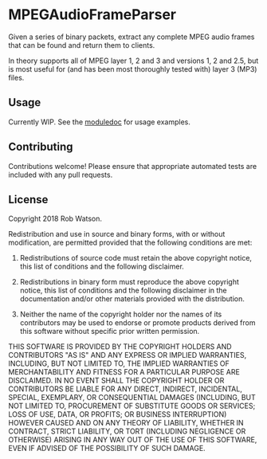 # MPEGAudioFrameParser

Given a series of binary packets, extract any complete MPEG audio frames that can be found and return them to clients.

In theory supports all of MPEG layer 1, 2 and 3 and versions 1, 2 and 2.5, but is most useful for (and has been most thoroughly tested with) layer 3 (MP3) files.

## Usage

Currently WIP. See the [moduledoc](https://github.com/rfwatson/mpeg-audio-frame-parser/blob/master/lib/mpeg_audio_frame_parser.ex) for usage examples.

## Contributing

Contributions welcome! Please ensure that appropriate automated tests are included with any pull requests.

## License

Copyright 2018 Rob Watson.

Redistribution and use in source and binary forms, with or without modification, are permitted provided that the following conditions are met:

1. Redistributions of source code must retain the above copyright notice, this list of conditions and the following disclaimer.

2. Redistributions in binary form must reproduce the above copyright notice, this list of conditions and the following disclaimer in the documentation and/or other materials provided with the distribution.

3. Neither the name of the copyright holder nor the names of its contributors may be used to endorse or promote products derived from this software without specific prior written permission.

THIS SOFTWARE IS PROVIDED BY THE COPYRIGHT HOLDERS AND CONTRIBUTORS "AS IS" AND ANY EXPRESS OR IMPLIED WARRANTIES, INCLUDING, BUT NOT LIMITED TO, THE IMPLIED WARRANTIES OF MERCHANTABILITY AND FITNESS FOR A PARTICULAR PURPOSE ARE DISCLAIMED. IN NO EVENT SHALL THE COPYRIGHT HOLDER OR CONTRIBUTORS BE LIABLE FOR ANY DIRECT, INDIRECT, INCIDENTAL, SPECIAL, EXEMPLARY, OR CONSEQUENTIAL DAMAGES (INCLUDING, BUT NOT LIMITED TO, PROCUREMENT OF SUBSTITUTE GOODS OR SERVICES; LOSS OF USE, DATA, OR PROFITS; OR BUSINESS INTERRUPTION) HOWEVER CAUSED AND ON ANY THEORY OF LIABILITY, WHETHER IN CONTRACT, STRICT LIABILITY, OR TORT (INCLUDING NEGLIGENCE OR OTHERWISE) ARISING IN ANY WAY OUT OF THE USE OF THIS SOFTWARE, EVEN IF ADVISED OF THE POSSIBILITY OF SUCH DAMAGE.
